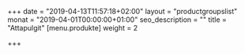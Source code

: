 +++
date = "2019-04-13T11:57:18+02:00"
layout = "productgroupslist"
monat = "2019-04-01T00:00:00+01:00"
seo_description = ""
title = "Attapulgit"
[menu.produkte]
weight = 2

+++

